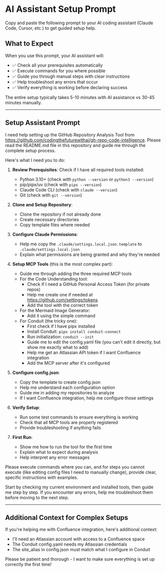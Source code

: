 # AI Assistant Setup Prompt

Copy and paste the following prompt to your AI coding assistant (Claude Code, Cursor, etc.) to get guided setup help.

## What to Expect

When you use this prompt, your AI assistant will:
- ✅ Check all your prerequisites automatically
- ✅ Execute commands for you where possible  
- ✅ Guide you through manual steps with clear instructions
- ✅ Help troubleshoot any errors that occur
- ✅ Verify everything is working before declaring success

The entire setup typically takes 5-10 minutes with AI assistance vs 30-45 minutes manually.

---

## Setup Assistant Prompt

I need help setting up the GitHub Repository Analysis Tool from https://github.com/codingthefuturewithai/gh-repo-code-intelligence. Please read the README.md file in this repository and guide me through the complete setup process.

Here's what I need you to do:

1. **Review Prerequisites**: Check if I have all required tools installed:
   - Python 3.10+ (check with `python --version` or `python3 --version`)
   - pip/pipx/uv (check with `pipx --version`)
   - Claude Code CLI (check with `claude --version`)
   - Git (check with `git --version`)

2. **Clone and Setup Repository**:
   - Clone the repository if not already done
   - Create necessary directories
   - Copy template files where needed

3. **Configure Claude Permissions**:
   - Help me copy the `.claude/settings.local.json.template` to `.claude/settings.local.json`
   - Explain what permissions are being granted and why they're needed

4. **Setup MCP Tools** (this is the most complex part):
   - Guide me through adding the three required MCP tools
   - For the Code Understanding tool:
     - Check if I need a GitHub Personal Access Token (for private repos)
     - Help me create one if needed at https://github.com/settings/tokens
     - Add the tool with the correct token
   - For the Mermaid Image Generator:
     - Add it using the simple command
   - For Conduit (the tricky one):
     - First check if I have pipx installed
     - Install Conduit: `pipx install conduit-connect`
     - Run initialization: `conduit --init`
     - Guide me to edit the config.yaml file (you can't edit it directly, but show me exactly what to add)
     - Help me get an Atlassian API token if I want Confluence integration
     - Add the MCP server after it's configured

5. **Configure config.json**:
   - Copy the template to create config.json
   - Help me understand each configuration option
   - Guide me in adding my repositories to analyze
   - If I want Confluence integration, help me configure those settings

6. **Verify Setup**:
   - Run some test commands to ensure everything is working
   - Check that all MCP tools are properly registered
   - Provide troubleshooting if anything fails

7. **First Run**:
   - Show me how to run the tool for the first time
   - Explain what to expect during analysis
   - Help interpret any error messages

Please execute commands where you can, and for steps you cannot execute (like editing config files I need to manually change), provide clear, specific instructions with examples.

Start by checking my current environment and installed tools, then guide me step by step. If you encounter any errors, help me troubleshoot them before moving to the next step.

---

## Additional Context for Complex Setups

If you're helping me with Confluence integration, here's additional context:
- I'll need an Atlassian account with access to a Confluence space
- The Conduit config.yaml needs my Atlassian credentials
- The site_alias in config.json must match what I configure in Conduit

Please be patient and thorough - I want to make sure everything is set up correctly the first time!